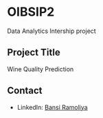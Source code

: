 # OIBSIP2
Data Analytics Intership project

## Project Title
  Wine Quality Prediction
## Contact
- LinkedIn: [Bansi Ramoliya](https://www.linkedin.com/in/gecr-ai230200143051)

